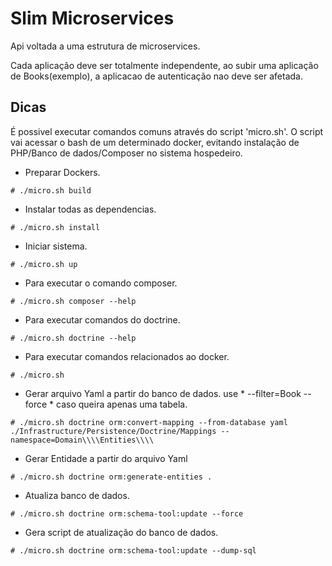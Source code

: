 # Slim Microservices

Api voltada a uma estrutura de microservices. 

Cada aplicação deve ser totalmente independente, ao subir uma aplicação de Books(exemplo), a aplicacao de autenticação nao deve ser afetada.



## Dicas

É possivel executar comandos comuns através do script 'micro.sh'. O script vai acessar o bash de um determinado docker, evitando instalação de PHP/Banco de dados/Composer no sistema hospedeiro.

- Preparar Dockers.

```
# ./micro.sh build
```

- Instalar todas as dependencias.

```
# ./micro.sh install
```

- Iniciar sistema.

```
# ./micro.sh up
```

- Para executar o comando composer.

```
# ./micro.sh composer --help
```

- Para executar comandos do doctrine.

```
# ./micro.sh doctrine --help
```

- Para executar comandos relacionados ao docker.

```
# ./micro.sh
```
 
- Gerar arquivo Yaml a partir do banco de dados. use * --filter=Book --force * caso queira apenas uma tabela.

```
# ./micro.sh doctrine orm:convert-mapping --from-database yaml ./Infrastructure/Persistence/Doctrine/Mappings --namespace=Domain\\\\Entities\\\\
```

- Gerar Entidade a partir do arquivo Yaml

```
# ./micro.sh doctrine orm:generate-entities .
```


- Atualiza banco de dados.

```
# ./micro.sh doctrine orm:schema-tool:update --force
```

-  Gera script de atualização do banco de dados.

```
# ./micro.sh doctrine orm:schema-tool:update --dump-sql
```